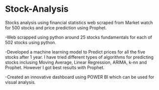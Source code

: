 # Stock-Analysis

Stocks analysis using financial statistics web scraped from Market watch for 500 stocks and price prediction using Prophet.

-Web scrapped using python around 25 stocks fundamentals for each of 502 stocks using python.

-Developed a machine learning model to Predict prices for all the five stocks after 1 year. I have tried different types of algorithms for predicting stocks inclusing Moving Average, Linear Regression, ARIMA, k-nn and Prophet. However I got best results with Prophet.

-Created an innovative dashboard using POWER BI which can be used for visual analysis.
